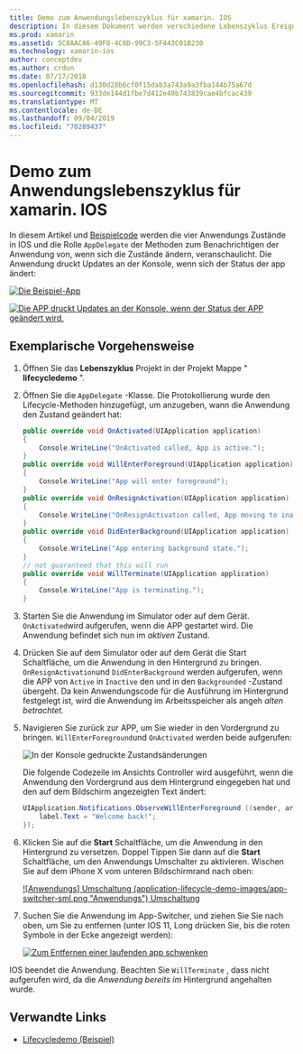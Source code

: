 ```yaml
---
title: Demo zum Anwendungslebenszyklus für xamarin. IOS
description: In diesem Dokument werden verschiedene Lebenszyklus Ereignisse erläutert, die vom APP-Delegaten in einer IOS-Anwendung verarbeitet werden. Dies veranschaulicht, wann und wie diese Ereignisse behandelt werden
ms.prod: xamarin
ms.assetid: 5C8AACA6-49F8-4C6D-99C3-5F443C01B230
ms.technology: xamarin-ios
author: conceptdev
ms.author: crdun
ms.date: 07/17/2018
ms.openlocfilehash: d130d28b6cf0f15dab3a743a9a3fba144b75a67d
ms.sourcegitcommit: 933de144d1fbe7d412e49b743839cae4bfcac439
ms.translationtype: MT
ms.contentlocale: de-DE
ms.lasthandoff: 09/04/2019
ms.locfileid: "70289437"
---
```

# <a name="application-lifecycle-demo-for-xamarinios"></a>Demo zum Anwendungslebenszyklus für xamarin. IOS

In diesem Artikel und [Beispielcode](https://docs.microsoft.com/samples/xamarin/ios-samples/lifecycledemo) werden die vier Anwendungs Zustände in IOS und die Rolle `AppDelegate` der Methoden zum Benachrichtigen der Anwendung von, wenn sich die Zustände ändern, veranschaulicht. Die Anwendung druckt Updates an der Konsole, wenn sich der Status der app ändert:

[![](application-lifecycle-demo-images/image3-sml.png "Die Beispiel-App")](application-lifecycle-demo-images/image3.png#lightbox)

[![](application-lifecycle-demo-images/image4.png "Die APP druckt Updates an der Konsole, wenn der Status der APP geändert wird.")](application-lifecycle-demo-images/image4.png#lightbox)

## <a name="walkthrough"></a>Exemplarische Vorgehensweise

1. Öffnen Sie das **Lebenszyklus** Projekt in der Projekt Mappe " **lifecycledemo** ".
1. Öffnen Sie die `AppDelegate` -Klasse. Die Protokollierung wurde den Lifecycle-Methoden hinzugefügt, um anzugeben, wann die Anwendung den Zustand geändert hat:

    ```csharp
    public override void OnActivated(UIApplication application)
    {
        Console.WriteLine("OnActivated called, App is active.");
    }
    public override void WillEnterForeground(UIApplication application)
    {
        Console.WriteLine("App will enter foreground");
    }
    public override void OnResignActivation(UIApplication application)
    {
        Console.WriteLine("OnResignActivation called, App moving to inactive state.");
    }
    public override void DidEnterBackground(UIApplication application)
    {
        Console.WriteLine("App entering background state.");
    }
    // not guaranteed that this will run
    public override void WillTerminate(UIApplication application)
    {
        Console.WriteLine("App is terminating.");
    }
    ```

1. Starten Sie die Anwendung im Simulator oder auf dem Gerät. `OnActivated`wird aufgerufen, wenn die APP gestartet wird. Die Anwendung befindet sich nun im _aktiven_ Zustand.
1. Drücken Sie auf dem Simulator oder auf dem Gerät die Start Schaltfläche, um die Anwendung in den Hintergrund zu bringen. `OnResignActivation`und `DidEnterBackground` werden aufgerufen, wenn die APP von `Active` in `Inactive` den und in den `Backgrounded` -Zustand übergeht. Da kein Anwendungscode für die Ausführung im Hintergrund festgelegt ist, wird die Anwendung im Arbeitsspeicher als angeh _alten betrachtet._
1. Navigieren Sie zurück zur APP, um Sie wieder in den Vordergrund zu bringen. `WillEnterForeground`und `OnActivated` werden beide aufgerufen:

    ![](application-lifecycle-demo-images/image4.png "In der Konsole gedruckte Zustandsänderungen")

    Die folgende Codezeile im Ansichts Controller wird ausgeführt, wenn die Anwendung den Vordergrund aus dem Hintergrund eingegeben hat und den auf dem Bildschirm angezeigten Text ändert:

    ```csharp
    UIApplication.Notifications.ObserveWillEnterForeground ((sender, args) => {
        label.Text = "Welcome back!";
    });
    ```

1. Klicken Sie auf die **Start** Schaltfläche, um die Anwendung in den Hintergrund zu versetzen. Doppel Tippen Sie dann auf die **Start** Schaltfläche, um den Anwendungs Umschalter zu aktivieren. Wischen Sie auf dem iPhone X vom unteren Bildschirmrand nach oben:

    [![Anwendungs] Umschaltung (application-lifecycle-demo-images/app-switcher-sml.png "Anwendungs") Umschaltung](application-lifecycle-demo-images/app-switcher.png#lightbox)
  
1. Suchen Sie die Anwendung im App-Switcher, und ziehen Sie Sie nach oben, um Sie zu entfernen (unter IOS 11, Long drücken Sie, bis die roten Symbole in der Ecke angezeigt werden):

    [![Zum Entfernen einer laufenden app schwenken](application-lifecycle-demo-images/app-switcher-swipe-sml.png "Zum Entfernen einer laufenden app schwenken")](application-lifecycle-demo-images/app-switcher-swipe.png#lightbox)

IOS beendet die Anwendung. Beachten Sie `WillTerminate` , dass nicht aufgerufen wird, da die _Anwendung bereits im_ Hintergrund angehalten wurde.

## <a name="related-links"></a>Verwandte Links

- [Lifecycledemo (Beispiel)](https://docs.microsoft.com/samples/xamarin/ios-samples/lifecycledemo)
